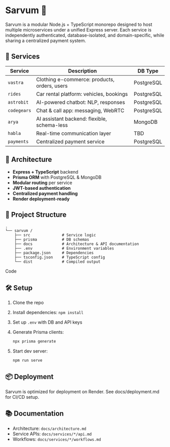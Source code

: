# Sarvum 🧩

Sarvum is a modular Node.js + TypeScript monorepo designed to host multiple microservices under a unified Express server. Each service is independently authenticated, database-isolated, and domain-specific, while sharing a centralized payment system.

## 🚀 Services

| Service      | Description                                      | DB Type   |
|--------------|--------------------------------------------------|-----------|
| `vastra`     | Clothing e-commerce: products, orders, users     | PostgreSQL |
| `rides`      | Car rental platform: vehicles, bookings          | PostgreSQL |
| `astrobit`   | AI-powered chatbot: NLP, responses               | PostgreSQL |
| `codegears`  | Chat & call app: messaging, WebRTC               | PostgreSQL |
| `arya`       | AI assistant backend: flexible, schema-less      | MongoDB    |
| `habla`      | Real-time communication layer                    | TBD        |
| `payments`   | Centralized payment service                      | PostgreSQL |

## 🧱 Architecture

- **Express + TypeScript** backend
- **Prisma ORM** with PostgreSQL & MongoDB
- **Modular routing** per service
- **JWT-based authentication**
- **Centralized payment handling**
- **Render deployment-ready**

## 📁 Project Structure

```
.
└── sarvum /
    ├── src              # Service logic 
    ├── prisma           # DB schemas 
    ├── docs             # Architecture & API documentation 
    ├── .env             # Environment variables 
    ├── package.json     # Dependencies 
    ├── tsconfig.json    # TypeScript config 
    └── dist             # Compiled output
```

Code

## 🛠 Setup

1. Clone the repo  
2. Install dependencies: `npm install`  
3. Set up `.env` with DB and API keys  
4. Generate Prisma clients:  
   ```bash
   npx prisma generate
   ```
5. Start dev server:

    ```bash
    npm run serve
    ```

## 📦 Deployment

Sarvum is optimized for deployment on Render. See docs/deployment.md for CI/CD setup.

## 📚 Documentation
- Architecture: `docs/architecture.md`
- Service APIs: `docs/services/*/api.md`
- Workflows: `docs/services/*/workflows.md`
